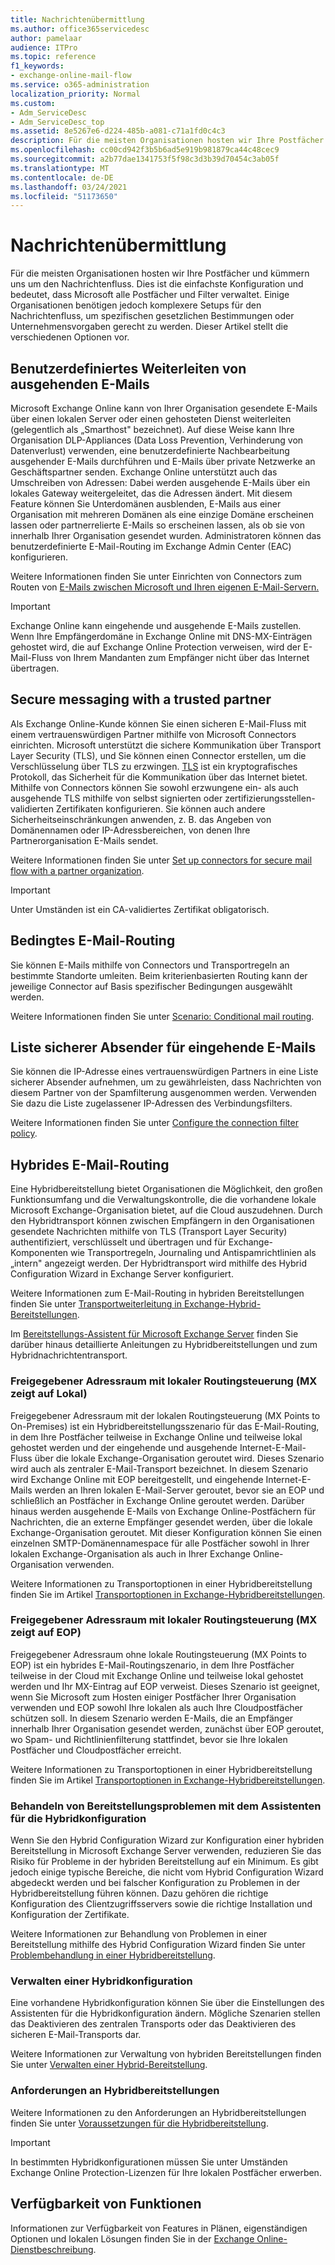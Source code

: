 ```yaml
---
title: Nachrichtenübermittlung
ms.author: office365servicedesc
author: pamelaar
audience: ITPro
ms.topic: reference
f1_keywords:
- exchange-online-mail-flow
ms.service: o365-administration
localization_priority: Normal
ms.custom:
- Adm_ServiceDesc
- Adm_ServiceDesc_top
ms.assetid: 8e5267e6-d224-485b-a081-c71a1fd0c4c3
description: Für die meisten Organisationen hosten wir Ihre Postfächer und kümmern uns um den Nachrichtenfluss. Dies ist die einfachste Konfiguration und bedeutet, dass Microsoft alle Postfächer und Filter verwaltet. Einige Organisationen benötigen jedoch komplexere Setups für den Nachrichtenfluss, um spezifischen gesetzlichen Bestimmungen oder Unternehmensvorgaben gerecht zu werden. Dieser Artikel stellt die verschiedenen Optionen vor.
ms.openlocfilehash: cc00cd942f3b5b6ad5e919b981879ca44c48cec9
ms.sourcegitcommit: a2b77dae1341753f5f98c3d3b39d70454c3ab05f
ms.translationtype: MT
ms.contentlocale: de-DE
ms.lasthandoff: 03/24/2021
ms.locfileid: "51173650"
---
```

# <a name="mail-flow"></a>Nachrichtenübermittlung

Für die meisten Organisationen hosten wir Ihre Postfächer und kümmern uns um den Nachrichtenfluss. Dies ist die einfachste Konfiguration und bedeutet, dass Microsoft alle Postfächer und Filter verwaltet. Einige Organisationen benötigen jedoch komplexere Setups für den Nachrichtenfluss, um spezifischen gesetzlichen Bestimmungen oder Unternehmensvorgaben gerecht zu werden. Dieser Artikel stellt die verschiedenen Optionen vor. 
  
## <a name="custom-routing-of-outbound-email"></a>Benutzerdefiniertes Weiterleiten von ausgehenden E-Mails

Microsoft Exchange Online kann von Ihrer Organisation gesendete E-Mails über einen lokalen Server oder einen gehosteten Dienst weiterleiten (gelegentlich als „Smarthost" bezeichnet). Auf diese Weise kann Ihre Organisation DLP-Appliances (Data Loss Prevention, Verhinderung von Datenverlust) verwenden, eine benutzerdefinierte Nachbearbeitung ausgehender E-Mails durchführen und E-Mails über private Netzwerke an Geschäftspartner senden. Exchange Online unterstützt auch das Umschreiben von Adressen: Dabei werden ausgehende E-Mails über ein lokales Gateway weitergeleitet, das die Adressen ändert. Mit diesem Feature können Sie Unterdomänen ausblenden, E-Mails aus einer Organisation mit mehreren Domänen als eine einzige Domäne erscheinen lassen oder partnerrelierte E-Mails so erscheinen lassen, als ob sie von innerhalb Ihrer Organisation gesendet wurden. Administratoren können das benutzerdefinierte E-Mail-Routing im Exchange Admin Center (EAC) konfigurieren.
  
Weitere Informationen finden Sie unter Einrichten von Connectors zum Routen von [E-Mails zwischen Microsoft und Ihren eigenen E-Mail-Servern.](/exchange/mail-flow-best-practices/use-connectors-to-configure-mail-flow/set-up-connectors-to-route-mail)
  
> [!IMPORTANT]
> Exchange Online kann eingehende und ausgehende E-Mails zustellen. Wenn Ihre Empfängerdomäne in Exchange Online mit DNS-MX-Einträgen gehostet wird, die auf Exchange Online Protection verweisen, wird der E-Mail-Fluss von Ihrem Mandanten zum Empfänger nicht über das Internet übertragen.
  
## <a name="secure-messaging-with-a-trusted-partner"></a>Secure messaging with a trusted partner

Als Exchange Online-Kunde können Sie einen sicheren E-Mail-Fluss mit einem vertrauenswürdigen Partner mithilfe von Microsoft Connectors einrichten. Microsoft unterstützt die sichere Kommunikation über Transport Layer Security (TLS), und Sie können einen Connector erstellen, um die Verschlüsselung über TLS zu erzwingen. [TLS](/office365/securitycompliance/exchange-online-uses-tls-to-secure-email-connections) ist ein kryptografisches Protokoll, das Sicherheit für die Kommunikation über das Internet bietet. Mithilfe von Connectors können Sie sowohl erzwungene ein- als auch ausgehende TLS mithilfe von selbst signierten oder zertifizierungsstellen-validierten Zertifikaten konfigurieren. Sie können auch andere Sicherheitseinschränkungen anwenden, z. B. das Angeben von Domänennamen oder IP-Adressbereichen, von denen Ihre Partnerorganisation E-Mails sendet. 
  
Weitere Informationen finden Sie unter [Set up connectors for secure mail flow with a partner organization](/exchange/mail-flow-best-practices/use-connectors-to-configure-mail-flow/set-up-connectors-for-secure-mail-flow-with-a-partner).
  
> [!IMPORTANT]
> Unter Umständen ist ein CA-validiertes Zertifikat obligatorisch. 
  
## <a name="conditional-mail-routing"></a>Bedingtes E-Mail-Routing

Sie können E-Mails mithilfe von Connectors und Transportregeln an bestimmte Standorte umleiten. Beim kriterienbasierten Routing kann der jeweilige Connector auf Basis spezifischer Bedingungen ausgewählt werden.
  
Weitere Informationen finden Sie unter [Scenario: Conditional mail routing](/exchange/mail-flow-best-practices/use-connectors-to-configure-mail-flow/conditional-mail-routing).
  
## <a name="incoming-mail-safe-list"></a>Liste sicherer Absender für eingehende E-Mails

Sie können die IP-Adresse eines vertrauenswürdigen Partners in eine Liste sicherer Absender aufnehmen, um zu gewährleisten, dass Nachrichten von diesem Partner von der Spamfilterung ausgenommen werden. Verwenden Sie dazu die Liste zugelassener IP-Adressen des Verbindungsfilters.
  
Weitere Informationen finden Sie unter [Configure the connection filter policy](/office365/SecurityCompliance/configure-the-connection-filter-policy).
  
## <a name="hybrid-email-routing"></a>Hybrides E-Mail-Routing

Eine Hybridbereitstellung bietet Organisationen die Möglichkeit, den großen Funktionsumfang und die Verwaltungskontrolle, die die vorhandene lokale Microsoft Exchange-Organisation bietet, auf die Cloud auszudehnen. Durch den Hybridtransport können zwischen Empfängern in den Organisationen gesendete Nachrichten mithilfe von TLS (Transport Layer Security) authentifiziert, verschlüsselt und übertragen und für Exchange-Komponenten wie Transportregeln, Journaling und Antispamrichtlinien als „intern" angezeigt werden. Der Hybridtransport wird mithilfe des Hybrid Configuration Wizard in Exchange Server konfiguriert.
  
Weitere Informationen zum E-Mail-Routing in hybriden Bereitstellungen finden Sie unter [Transportweiterleitung in Exchange-Hybrid-Bereitstellungen](/exchange/transport-routing).
  
Im [Bereitstellungs-Assistent für Microsoft Exchange Server](/exchange/exchange-deployment-assistant) finden Sie darüber hinaus detaillierte Anleitungen zu Hybridbereitstellungen und zum Hybridnachrichtentransport. 
  
### <a name="shared-address-space-with-on-premises-routing-control-mx-points-to-on-premises"></a>Freigegebener Adressraum mit lokaler Routingsteuerung (MX zeigt auf Lokal)

Freigegebener Adressraum mit der lokalen Routingsteuerung (MX Points to On-Premises) ist ein Hybridbereitstellungsszenario für das E-Mail-Routing, in dem Ihre Postfächer teilweise in Exchange Online und teilweise lokal gehostet werden und der eingehende und ausgehende Internet-E-Mail-Fluss über die lokale Exchange-Organisation geroutet wird. Dieses Szenario wird auch als zentraler E-Mail-Transport bezeichnet. In diesem Szenario wird Exchange Online mit EOP bereitgestellt, und eingehende Internet-E-Mails werden an Ihren lokalen E-Mail-Server geroutet, bevor sie an EOP und schließlich an Postfächer in Exchange Online geroutet werden. Darüber hinaus werden ausgehende E-Mails von Exchange Online-Postfächern für Nachrichten, die an externe Empfänger gesendet werden, über die lokale Exchange-Organisation geroutet. Mit dieser Konfiguration können Sie einen einzelnen SMTP-Domänennamespace für alle Postfächer sowohl in Ihrer lokalen Exchange-Organisation als auch in Ihrer Exchange Online-Organisation verwenden. 
  
Weitere Informationen zu Transportoptionen in einer Hybridbereitstellung finden Sie im Artikel [Transportoptionen in Exchange-Hybridbereitstellungen](/exchange/transport-options).
  
### <a name="shared-address-space-without-on-premises-routing-control-mx-points-to-eop"></a>Freigegebener Adressraum mit lokaler Routingsteuerung (MX zeigt auf EOP)

Freigegebener Adressraum ohne lokale Routingsteuerung (MX Points to EOP) ist ein hybrides E-Mail-Routingszenario, in dem Ihre Postfächer teilweise in der Cloud mit Exchange Online und teilweise lokal gehostet werden und Ihr MX-Eintrag auf EOP verweist. Dieses Szenario ist geeignet, wenn Sie Microsoft zum Hosten einiger Postfächer Ihrer Organisation verwenden und EOP sowohl Ihre lokalen als auch Ihre Cloudpostfächer schützen soll. In diesem Szenario werden E-Mails, die an Empfänger innerhalb Ihrer Organisation gesendet werden, zunächst über EOP geroutet, wo Spam- und Richtlinienfilterung stattfindet, bevor sie Ihre lokalen Postfächer und Cloudpostfächer erreicht. 
  
Weitere Informationen zu Transportoptionen in einer Hybridbereitstellung finden Sie im Artikel [Transportoptionen in Exchange-Hybridbereitstellungen](/exchange/transport-options).
  
### <a name="troubleshooting-a-deployment-with-the-hybrid-configuration-wizard"></a>Behandeln von Bereitstellungsproblemen mit dem Assistenten für die Hybridkonfiguration

Wenn Sie den Hybrid Configuration Wizard zur Konfiguration einer hybriden Bereitstellung in Microsoft Exchange Server verwenden, reduzieren Sie das Risiko für Probleme in der hybriden Bereitstellung auf ein Minimum. Es gibt jedoch einige typische Bereiche, die nicht vom Hybrid Configuration Wizard abgedeckt werden und bei falscher Konfiguration zu Problemen in der Hybridbereitstellung führen können. Dazu gehören die richtige Konfiguration des Clientzugriffsservers sowie die richtige Installation und Konfiguration der Zertifikate.
  
Weitere Informationen zur Behandlung von Problemen in einer Bereitstellung mithilfe des Hybrid Configuration Wizard finden Sie unter [Problembehandlung in einer Hybridbereitstellung](/exchange/hybrid-deployment/troubleshoot-a-hybrid-deployment).
  
### <a name="managing-a-hybrid-configuration"></a>Verwalten einer Hybridkonfiguration

Eine vorhandene Hybridkonfiguration können Sie über die Einstellungen des Assistenten für die Hybridkonfiguration ändern. Mögliche Szenarien stellen das Deaktivieren des zentralen Transports oder das Deaktivieren des sicheren E-Mail-Transports dar.
  
Weitere Informationen zur Verwaltung von hybriden Bereitstellungen finden Sie unter [Verwalten einer Hybrid-Bereitstellung](/previous-versions/exchange-server/exchange-150/jj200791(v=exchg.150)).
  
### <a name="hybrid-deployment-requirements"></a>Anforderungen an Hybridbereitstellungen

Weitere Informationen zu den Anforderungen an Hybridbereitstellungen finden Sie unter [Voraussetzungen für die Hybridbereitstellung](/exchange/hybrid-deployment-prerequisites).
  
> [!IMPORTANT]
> In bestimmten Hybridkonfigurationen müssen Sie unter Umständen Exchange Online Protection-Lizenzen für Ihre lokalen Postfächer erwerben. 
  
## <a name="feature-availability"></a>Verfügbarkeit von Funktionen

Informationen zur Verfügbarkeit von Features in Plänen, eigenständigen Optionen und lokalen Lösungen finden Sie in der [Exchange Online-Dienstbeschreibung](exchange-online-service-description.md).
